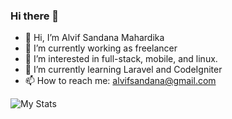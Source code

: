 ### Hi there 👋

<!--
**AlvifSandana/AlvifSandana** is a ✨ _special_ ✨ repository because its `README.md` (this file) appears on your GitHub profile.

Here are some ideas to get you started:
-->

- :wave: Hi, I’m Alvif Sandana Mahardika
- 🔭 I’m currently working as freelancer
- 👀 I’m interested in full-stack, mobile, and linux.
- 🌱 I’m currently learning Laravel and CodeIgniter
- 📫 How to reach me: alvifsandana@gmail.com

![My Stats](https://github-readme-stats.vercel.app/api?username=AlvifSandana&count_private=true&show_icons=true&theme=tokyonight)

